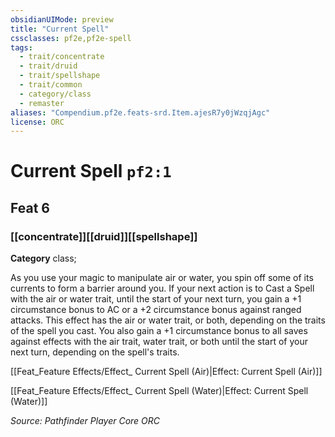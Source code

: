 ```yaml
---
obsidianUIMode: preview
title: "Current Spell"
cssclasses: pf2e,pf2e-spell
tags:
  - trait/concentrate
  - trait/druid
  - trait/spellshape
  - trait/common
  - category/class
  - remaster
aliases: "Compendium.pf2e.feats-srd.Item.ajesR7y0jWzqjAgc"
license: ORC
---
```

# Current Spell `pf2:1`
## Feat 6
### [[concentrate]][[druid]][[spellshape]]

**Category** class; 




As you use your magic to manipulate air or water, you spin off some of its currents to form a barrier around you. If your next action is to Cast a Spell with the air or water trait, until the start of your next turn, you gain a +1 circumstance bonus to AC or a +2 circumstance bonus against ranged attacks. This effect has the air or water trait, or both, depending on the traits of the spell you cast. You also gain a +1 circumstance bonus to all saves against effects with the air trait, water trait, or both until the start of your next turn, depending on the spell's traits.

[[Feat_Feature Effects/Effect_ Current Spell (Air)|Effect: Current Spell (Air)]]

[[Feat_Feature Effects/Effect_ Current Spell (Water)|Effect: Current Spell (Water)]]

*Source: Pathfinder Player Core*
*ORC*